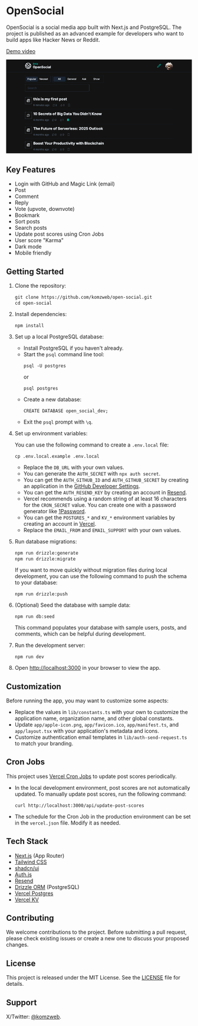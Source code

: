 # OpenSocial

OpenSocial is a social media app built with Next.js and PostgreSQL. The project is published as an advanced example for developers who want to build apps like Hacker News or Reddit.

[Demo video](https://x.com/i/status/1831191131906101519)

![OpenSocial](./public/images/open-social.png)

## Key Features

- Login with GitHub and Magic Link (email)
- Post
- Comment
- Reply
- Vote (upvote, downvote)
- Bookmark
- Sort posts
- Search posts
- Update post scores using Cron Jobs
- User score "Karma"
- Dark mode
- Mobile friendly

## Getting Started

1. Clone the repository:

   ```
   git clone https://github.com/komzweb/open-social.git
   cd open-social
   ```

2. Install dependencies:

   ```
   npm install
   ```

3. Set up a local PostgreSQL database:

   - Install PostgreSQL if you haven't already.
   - Start the `psql` command line tool:
     ```
     psql -U postgres
     ```
     or
     ```
     psql postgres
     ```
   - Create a new database:
     ```
     CREATE DATABASE open_social_dev;
     ```
   - Exit the `psql` prompt with `\q`.

4. Set up environment variables:

   You can use the following command to create a `.env.local` file:

   ```
   cp .env.local.example .env.local
   ```

   - Replace the `DB_URL` with your own values.
   - You can generate the `AUTH_SECRET` with `npx auth secret`.
   - You can get the `AUTH_GITHUB_ID` and `AUTH_GITHUB_SECRET` by creating an application in the [GitHub Developer Settings](https://github.com/settings/developers).
   - You can get the `AUTH_RESEND_KEY` by creating an account in [Resend](https://resend.com/).
   - Vercel recommends using a random string of at least 16 characters for the `CRON_SECRET` value. You can create one with a password generator like [1Password](https://1password.com/password-generator).
   - You can get the `POSTGRES_*` and `KV_*` environment variables by creating an account in [Vercel](https://vercel.com/).
   - Replace the `EMAIL_FROM` and `EMAIL_SUPPORT` with your own values.

5. Run database migrations:

   ```
   npm run drizzle:generate
   npm run drizzle:migrate
   ```

   If you want to move quickly without migration files during local development, you can use the following command to push the schema to your database:

   ```
   npm run drizzle:push
   ```

6. (Optional) Seed the database with sample data:

   ```
   npm run db:seed
   ```

   This command populates your database with sample users, posts, and comments, which can be helpful during development.

7. Run the development server:

   ```
   npm run dev
   ```

8. Open [http://localhost:3000](http://localhost:3000) in your browser to view the app.

## Customization

Before running the app, you may want to customize some aspects:

- Replace the values in `lib/constants.ts` with your own to customize the application name, organization name, and other global constants.
- Update `app/apple-icon.png`, `app/favicon.ico`, `app/manifest.ts`, and `app/layout.tsx` with your application's metadata and icons.
- Customize authentication email templates in `lib/auth-send-request.ts` to match your branding.

## Cron Jobs

This project uses [Vercel Cron Jobs](https://vercel.com/docs/cron-jobs) to update post scores periodically.

- In the local development environment, post scores are not automatically updated. To manually update post scores, run the following command:
  ```
  curl http://localhost:3000/api/update-post-scores
  ```
- The schedule for the Cron Job in the production environment can be set in the `vercel.json` file. Modify it as needed.

## Tech Stack

- [Next.js](https://nextjs.org/) (App Router)
- [Tailwind CSS](https://tailwindcss.com/)
- [shadcn/ui](https://ui.shadcn.com/)
- [Auth.js](https://authjs.dev/)
- [Resend](https://resend.com/)
- [Drizzle ORM](https://orm.drizzle.team/) (PostgreSQL)
- [Vercel Postgres](https://vercel.com/storage/postgres)
- [Vercel KV](https://vercel.com/storage/kv)

## Contributing

We welcome contributions to the project. Before submitting a pull request, please check existing issues or create a new one to discuss your proposed changes.

## License

This project is released under the MIT License. See the [LICENSE](LICENSE) file for details.

## Support

X/Twitter: [@komzweb](https://x.com/komzweb).
